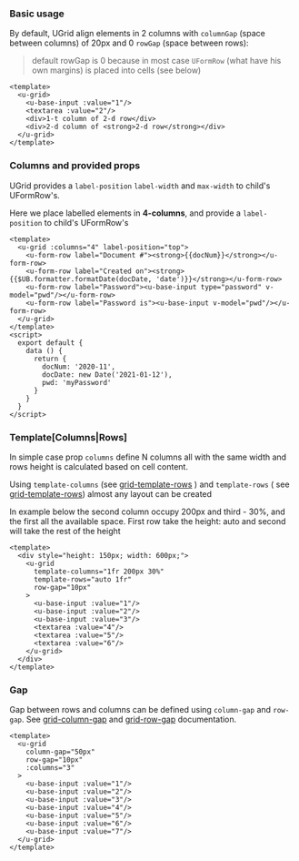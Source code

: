 ### Basic usage

By default, UGrid align elements in 2 columns with `columnGap` (space between columns) of 20px and 0 `rowGap` (space between rows):

> default rowGap is 0 because in most case `UFormRow` (what have his own margins) is placed into cells (see below)

```vue
<template>
  <u-grid>
    <u-base-input :value="1"/>
    <textarea :value="2"/>
    <div>1-t column of 2-d row</div>
    <div>2-d column of <strong>2-d row</strong></div>
  </u-grid>
</template>
```

### Columns and provided props

UGrid provides a `label-position` `label-width` and `max-width` to child's UFormRow's.

Here we place labelled elements in **4-columns**, and provide a `label-position` to child's UFormRow's
```vue
<template>
  <u-grid :columns="4" label-position="top">
    <u-form-row label="Document #"><strong>{{docNum}}</strong></u-form-row>
    <u-form-row label="Created on"><strong>{{$UB.formatter.formatDate(docDate, 'date')}}</strong></u-form-row>
    <u-form-row label="Password"><u-base-input type="password" v-model="pwd"/></u-form-row>
    <u-form-row label="Password is"><u-base-input v-model="pwd"/></u-form-row>
  </u-grid>
</template>
<script>
  export default {
    data () {
      return {
        docNum: '2020-11',
        docDate: new Date('2021-01-12'),
        pwd: 'myPassword'
      }
    }
  }
</script>
```

### Template[Columns|Rows]

In simple case prop `columns` define N columns all with the same width and rows height is calculated based on cell content.

Using `template-columns` (see [grid-template-rows](https://developer.mozilla.org/en-US/docs/Web/CSS/grid-template-rows) ) and
`template-rows` ( see [grid-template-rows](https://developer.mozilla.org/en-US/docs/Web/CSS/grid-template-rows)) almost any layout can be created

In example below the second column occupy 200px and third - 30%, and the first all the available space.
First row take the height: auto and second will take the rest of the height

```vue
<template>
  <div style="height: 150px; width: 600px;">
    <u-grid
      template-columns="1fr 200px 30%"
      template-rows="auto 1fr"
      row-gap="10px"
    >
      <u-base-input :value="1"/>
      <u-base-input :value="2"/>
      <u-base-input :value="3"/>
      <textarea :value="4"/>
      <textarea :value="5"/>
      <textarea :value="6"/>
    </u-grid>
  </div>
</template>
```

### Gap
Gap between rows and columns can be defined using `column-gap` and `row-gap`.
See [grid-column-gap](https://developer.mozilla.org/en-US/docs/Web/CSS/column-gap) and [grid-row-gap](https://developer.mozilla.org/en-US/docs/Web/CSS/row-gap)
documentation.
```vue
<template>
  <u-grid
    column-gap="50px"
    row-gap="10px"
    :columns="3"
  >
    <u-base-input :value="1"/>
    <u-base-input :value="2"/>
    <u-base-input :value="3"/>
    <u-base-input :value="4"/>
    <u-base-input :value="5"/>
    <u-base-input :value="6"/>
    <u-base-input :value="7"/>
  </u-grid>
</template>
```